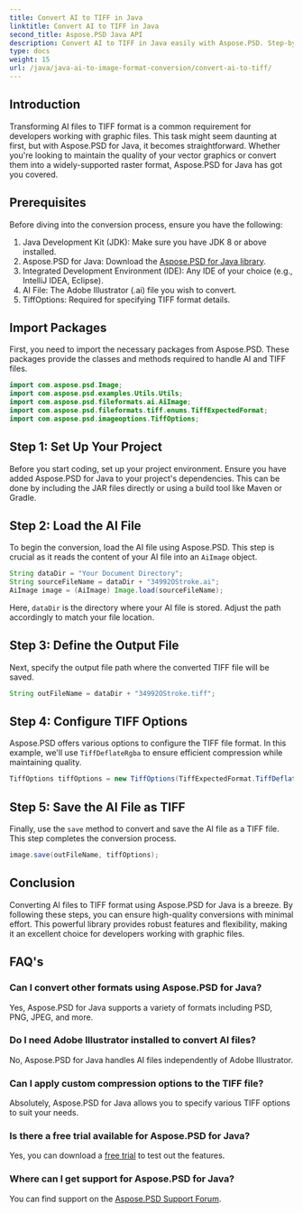 ```yaml
---
title: Convert AI to TIFF in Java
linktitle: Convert AI to TIFF in Java
second_title: Aspose.PSD Java API
description: Convert AI to TIFF in Java easily with Aspose.PSD. Step-by-step guide for developers. Download, setup, and code snippets included.
type: docs
weight: 15
url: /java/java-ai-to-image-format-conversion/convert-ai-to-tiff/
---
```

## Introduction
Transforming AI files to TIFF format is a common requirement for developers working with graphic files. This task might seem daunting at first, but with Aspose.PSD for Java, it becomes straightforward. Whether you're looking to maintain the quality of your vector graphics or convert them into a widely-supported raster format, Aspose.PSD for Java has got you covered.
## Prerequisites
Before diving into the conversion process, ensure you have the following:
1. Java Development Kit (JDK): Make sure you have JDK 8 or above installed.
2. Aspose.PSD for Java: Download the [Aspose.PSD for Java library](https://releases.aspose.com/psd/java/).
3. Integrated Development Environment (IDE): Any IDE of your choice (e.g., IntelliJ IDEA, Eclipse).
4. AI File: The Adobe Illustrator (.ai) file you wish to convert.
5. TiffOptions: Required for specifying TIFF format details.
## Import Packages
First, you need to import the necessary packages from Aspose.PSD. These packages provide the classes and methods required to handle AI and TIFF files.
```java
import com.aspose.psd.Image;
import com.aspose.psd.examples.Utils.Utils;
import com.aspose.psd.fileformats.ai.AiImage;
import com.aspose.psd.fileformats.tiff.enums.TiffExpectedFormat;
import com.aspose.psd.imageoptions.TiffOptions;
```
## Step 1: Set Up Your Project
Before you start coding, set up your project environment. Ensure you have added Aspose.PSD for Java to your project's dependencies. This can be done by including the JAR files directly or using a build tool like Maven or Gradle.
## Step 2: Load the AI File
To begin the conversion, load the AI file using Aspose.PSD. This step is crucial as it reads the content of your AI file into an `AiImage` object.
```java
String dataDir = "Your Document Directory";
String sourceFileName = dataDir + "34992OStroke.ai";
AiImage image = (AiImage) Image.load(sourceFileName);
```
Here, `dataDir` is the directory where your AI file is stored. Adjust the path accordingly to match your file location.
## Step 3: Define the Output File
Next, specify the output file path where the converted TIFF file will be saved.
```java
String outFileName = dataDir + "34992OStroke.tiff";
```
## Step 4: Configure TIFF Options
Aspose.PSD offers various options to configure the TIFF file format. In this example, we'll use `TiffDeflateRgba` to ensure efficient compression while maintaining quality.
```java
TiffOptions tiffOptions = new TiffOptions(TiffExpectedFormat.TiffDeflateRgba);
```
## Step 5: Save the AI File as TIFF
Finally, use the `save` method to convert and save the AI file as a TIFF file. This step completes the conversion process.
```java
image.save(outFileName, tiffOptions);
```

## Conclusion
Converting AI files to TIFF format using Aspose.PSD for Java is a breeze. By following these steps, you can ensure high-quality conversions with minimal effort. This powerful library provides robust features and flexibility, making it an excellent choice for developers working with graphic files.
## FAQ's
### Can I convert other formats using Aspose.PSD for Java?
Yes, Aspose.PSD for Java supports a variety of formats including PSD, PNG, JPEG, and more.
### Do I need Adobe Illustrator installed to convert AI files?
No, Aspose.PSD for Java handles AI files independently of Adobe Illustrator.
### Can I apply custom compression options to the TIFF file?
Absolutely, Aspose.PSD for Java allows you to specify various TIFF options to suit your needs.
### Is there a free trial available for Aspose.PSD for Java?
Yes, you can download a [free trial](https://releases.aspose.com/) to test out the features.
### Where can I get support for Aspose.PSD for Java?
You can find support on the [Aspose.PSD Support Forum](https://forum.aspose.com/c/psd/34).
